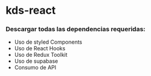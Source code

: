 # kds-react

### Descargar todas las dependencias requeridas:

- Uso de styled Components
- Uso de React Hooks
- Uso de Redux Toolkit
- Uso de supabase
- Consumo de API

